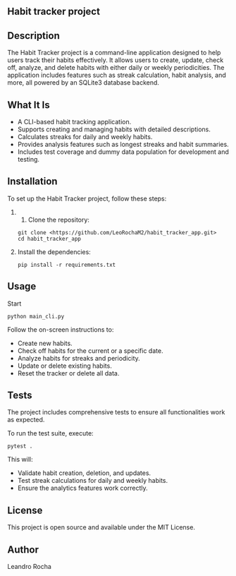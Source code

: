 ## Habit tracker project

## Description
The Habit Tracker project is a command-line application designed to help users track 
their habits effectively. It allows users to create, update, check off, analyze, 
and delete habits with either daily or weekly periodicities. 
The application includes features such as streak calculation, habit analysis, and more, 
all powered by an SQLite3 database backend.

## What It Is
- A CLI-based habit tracking application.
- Supports creating and managing habits with detailed descriptions.
- Calculates streaks for daily and weekly habits.
- Provides analysis features such as longest streaks and habit summaries.
- Includes test coverage and dummy data population for development and testing.

## Installation
To set up the Habit Tracker project, follow these steps:

1. 1. Clone the repository:
   ```Shell
   git clone <https://github.com/LeoRochaM2/habit_tracker_app.git>
   cd habit_tracker_app
   ```

2. Install the dependencies:
   ```Shell
   pip install -r requirements.txt
   ```
## Usage
Start

```Shell
python main_cli.py
```
Follow the on-screen instructions to:
- Create new habits.
- Check off habits for the current or a specific date.
- Analyze habits for streaks and periodicity.
- Update or delete existing habits.
- Reset the tracker or delete all data.

## Tests
The project includes comprehensive tests to ensure all functionalities work as expected.

To run the test suite, execute:
```Shell
pytest .
```
This will:
- Validate habit creation, deletion, and updates.
- Test streak calculations for daily and weekly habits.
- Ensure the analytics features work correctly.

## License
This project is open source and available under the MIT License.

## Author
Leandro Rocha
